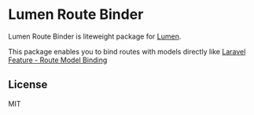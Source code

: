 # Lumen Route Binder

Lumen Route Binder is liteweight package for [Lumen](https://lumen.laravel.com/).

This package enables you to bind routes with models directly like [Laravel Feature - Route Model Binding](https://laravel.com/docs/5.8/routing#route-model-binding)


License
----

MIT

